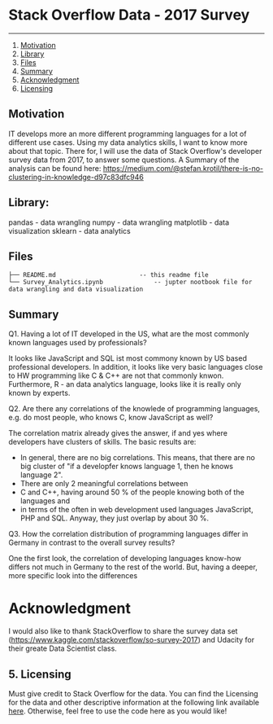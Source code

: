 # Stack Overflow Data - 2017 Survey

--------------------------------------
1. [Motivation](#motivation)
2. [Library](#library)
3. [Files](#files)
4. [Summary](#summary)
5. [Acknowledgment](#acknowledgment)
6. [Licensing](#licensing)

## Motivation <a name="motivation"></a>
IT develops more an more different programming languages for a lot of different use cases. Using my data analytics skills, I want to know more about that topic. There for, I will use the data of Stack Overflow's developer survey data from 2017, to answer some questions. A Summary of the analysis can be found here: https://medium.com/@stefan.krotil/there-is-no-clustering-in-knowledge-d97c83dfc946

## Library: <a name="library"></a>

pandas - data wrangling
numpy - data wrangling
matplotlib - data visualization
sklearn - data analytics

## Files <a name="files"></a>

```
├── README.md						-- this readme file
└── Survey_Analytics.ipynb				-- jupter nootbook file for data wrangling and data visualization

```

## Summary <a name="summary"></a>
Q1. Having a lot of IT developed in the US, what are the most commonly known languages used by professionals?

It looks like JavaScript and SQL ist most commony known by US based professional developers. In addition, it looks like very basic languages close to HW programming like C & C++ are not that commonly knwon. Furthermore, R - an data analytics language, looks like it is really only known by experts.

Q2. Are there any correlations of the knowlede of programming languages, e.g. do most people, who knows C, know JavaScript as well?

The correlation matrix already gives the answer, if and yes where developers have clusters of skills. The basic results are:
- In general, there are no big correlations. This means, that there are no big cluster of "if a developfer knows language 1, then he knows language 2".
- There are only 2 meaningful correlations between
- C and C++, having around 50 % of the people knowing both of the languages and
- in terms of the often in web development used languages JavaScript, PHP and SQL. Anyway, they just overlap by about 30 %. 

Q3. How the correlation distribution of programming languages differ in Germany in contrast to the overall survey results?

One the first look, the correlation of developing languages know-how differs not much in Germany to the rest of the world. But, having a deeper, more specific look into the differences

# Acknowledgment <a name="acknowledgment"></a>
I would also like to thank StackOverflow to share the survey data set (https://www.kaggle.com/stackoverflow/so-survey-2017) and Udacity for their greate Data Scientist class.

## 5. Licensing <a name="licensing"></a>
Must give credit to Stack Overflow for the data.  You can find the Licensing for the data and other descriptive information at the following link available [here](https://insights.stackoverflow.com/survey).  Otherwise, feel free to use the code here as you would like! 

